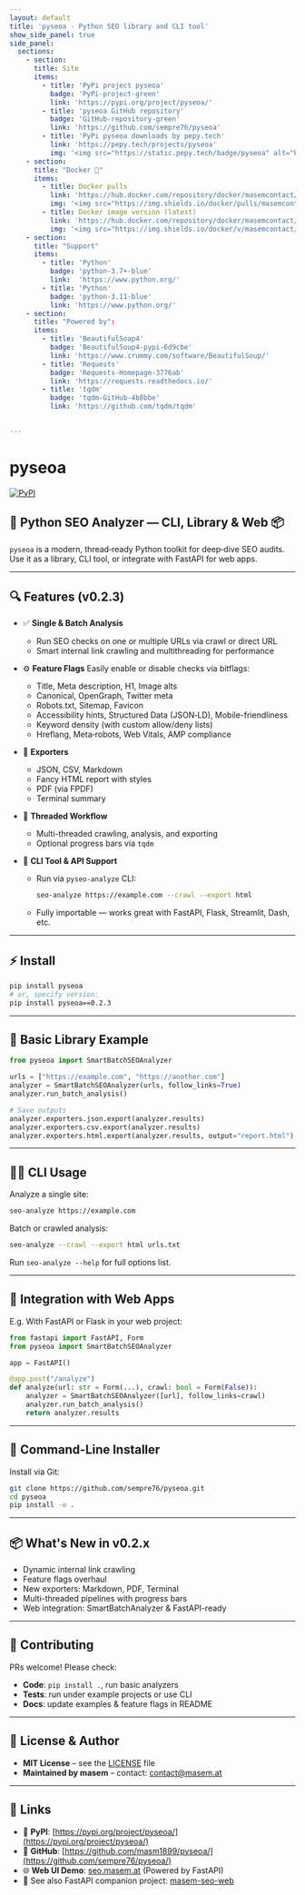 ```yaml
---
layout: default
title: 'pyseoa - Python SEO library and CLI tool'
show_side_panel: true
side_panel:
  sections:
    - section:
      title: Site
      items:
        - title: 'PyPi project pyseoa'
          badge: 'PyPi-project-green'
          link: 'https://pypi.org/project/pyseoa/'
        - title: 'pyseoa GitHub repository'
          badge: 'GitHub-repository-green'
          link: 'https://github.com/sempre76/pyseoa'
        - title: 'PyPi pyseoa downloads by pepy.tech'
          link: 'https://pepy.tech/projects/pyseoa'
          img: '<img src="https://static.pepy.tech/badge/pyseoa" alt="PyPI Downloads">'
    - section:
      title: "Docker 🐳"
      items:
        - title: Docker pulls
          link: 'https://hub.docker.com/repository/docker/masemcontact/pyseoa/general'
          img: '<img src="https://img.shields.io/docker/pulls/masemcontact/pyseoa?style=flat-square" alt="docker image pulls>'
        - title: Docker image version (latest)
          link: 'https://hub.docker.com/repository/docker/masemcontact/pyseoa/general'
          img: '<img src="https://img.shields.io/docker/v/masemcontact/pyseoa/latest?style=flat-square" alt="docker image version (latest)">'
    - section:
      title: "Support"
      items:
        - title: 'Python'
          badge: 'python-3.7+-blue'
          link:  'https://www.python.org/'
        - title: 'Python'
          badge: 'python-3.11-blue'
          link: 'https://www.python.org/'
    - section:
      title: "Powered by":
      items:
        - title: 'BeautifulSoap4'
          badge: 'BeautifulSoup4-pypi-6d9cbe'
          link: 'https://www.crummy.com/software/BeautifulSoup/'
        - title: 'Requests'
          badge: 'Requests-Homepage-3776ab'
          link: 'https://requests.readthedocs.io/'
        - title: 'tqdm'
          badge: 'tqdm-GitHub-4b8bbe'
          link: 'https://github.com/tqdm/tqdm'

      
---
```

# pyseoa
[![PyPI](https://img.shields.io/pypi/v/pyseoa)](https://pypi.org/project/pyseoa/)

## 🚀 Python SEO Analyzer — CLI, Library & Web 📦

`pyseoa` is a modern, thread‑ready Python toolkit for deep‑dive SEO audits.  
Use it as a library, CLI tool, or integrate with FastAPI for web apps.

---

## 🔍 Features (v0.2.3)

- ✅ **Single & Batch Analysis**
  - Run SEO checks on one or multiple URLs via crawl or direct URL  
  - Smart internal link crawling and multithreading for performance  

- ⚙️ **Feature Flags**
  Easily enable or disable checks via bitflags:
  - Title, Meta description, H1, Image alts  
  - Canonical, OpenGraph, Twitter meta  
  - Robots.txt, Sitemap, Favicon  
  - Accessibility hints, Structured Data (JSON‑LD), Mobile-friendliness  
  - Keyword density (with custom allow/deny lists)  
  - Hreflang, Meta‑robots, Web Vitals, AMP compliance  

- 📄 **Exporters**
  - JSON, CSV, Markdown  
  - Fancy HTML report with styles  
  - PDF (via FPDF)  
  - Terminal summary  

- 🔄 **Threaded Workflow**
  - Multi-threaded crawling, analysis, and exporting  
  - Optional progress bars via `tqdm`

- 🐍 **CLI Tool & API Support**
  - Run via `pyseo‑analyze` CLI:  
    ```bash
    seo-analyze https://example.com --crawl --export html
    ```  
  - Fully importable — works great with FastAPI, Flask, Streamlit, Dash, etc.

---

## ⚡ Install

```bash
pip install pyseoa
# or, specify version:
pip install pyseoa==0.2.3
```

---

## 🧾 Basic Library Example

```python
from pyseoa import SmartBatchSEOAnalyzer

urls = ["https://example.com", "https://another.com"]
analyzer = SmartBatchSEOAnalyzer(urls, follow_links=True)
analyzer.run_batch_analysis()

# Save outputs
analyzer.exporters.json.export(analyzer.results)
analyzer.exporters.csv.export(analyzer.results)
analyzer.exporters.html.export(analyzer.results, output="report.html")
```

---

## 🏃‍♂️ CLI Usage

Analyze a single site:
```bash
seo-analyze https://example.com
```

Batch or crawled analysis:
```bash
seo-analyze --crawl --export html urls.txt
```

Run `seo-analyze --help` for full options list.

---

## 🧩 Integration with Web Apps

E.g. With FastAPI or Flask in your web project:

```python
from fastapi import FastAPI, Form
from pyseoa import SmartBatchSEOAnalyzer

app = FastAPI()

@app.post("/analyze")
def analyze(url: str = Form(...), crawl: bool = Form(False)):
    analyzer = SmartBatchSEOAnalyzer([url], follow_links=crawl)
    analyzer.run_batch_analysis()
    return analyzer.results
```

---

## 🔧 Command-Line Installer

Install via Git:
```bash
git clone https://github.com/sempre76/pyseoa.git
cd pyseoa
pip install -e .
```

---

## 📦 What's New in v0.2.x

- Dynamic internal link crawling  
- Feature flags overhaul  
- New exporters: Markdown, PDF, Terminal  
- Multi-threaded pipelines with progress bars  
- Web integration: SmartBatchAnalyzer & FastAPI-ready

---

## 👥 Contributing

PRs welcome! Please check:

- **Code**: `pip install .`, run basic analyzers  
- **Tests**: run under example projects or use CLI  
- **Docs**: update examples & feature flags in README

---

## 📜 License & Author

- **MIT License** – see the [LICENSE](LICENSE) file  
- **Maintained by masem** – contact: contact@masem.at

---

## 🔗 Links

- 🔗 **PyPI**: [https://pypi.org/project/pyseoa/](https://pypi.org/project/pyseoa/)  
- 🧪 **GitHub**: [https://github.com/masm1899/pyseoa/](https://github.com/sempre76/pyseoa/)  
- 🌐 **Web UI Demo**: [seo.masem.at](https://seo.masem.at) (Powered by FastAPI)
- 📘 See also FastAPI companion project: [masem-seo-web](https://github.com/sempre76/masem-seo-web)

